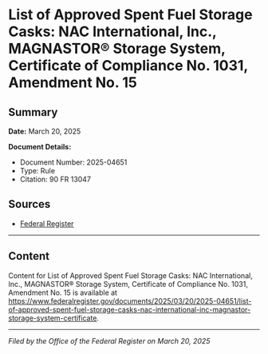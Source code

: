 # List of Approved Spent Fuel Storage Casks: NAC International, Inc., MAGNASTOR® Storage System, Certificate of Compliance No. 1031, Amendment No. 15

## Summary

**Date:** March 20, 2025

**Document Details:**
- Document Number: 2025-04651
- Type: Rule
- Citation: 90 FR 13047

## Sources
- [Federal Register](https://www.federalregister.gov/documents/2025/03/20/2025-04651/list-of-approved-spent-fuel-storage-casks-nac-international-inc-magnastor-storage-system-certificate)

---

## Content

Content for List of Approved Spent Fuel Storage Casks: NAC International, Inc., MAGNASTOR® Storage System, Certificate of Compliance No. 1031, Amendment No. 15 is available at https://www.federalregister.gov/documents/2025/03/20/2025-04651/list-of-approved-spent-fuel-storage-casks-nac-international-inc-magnastor-storage-system-certificate.

---

*Filed by the Office of the Federal Register on March 20, 2025*
